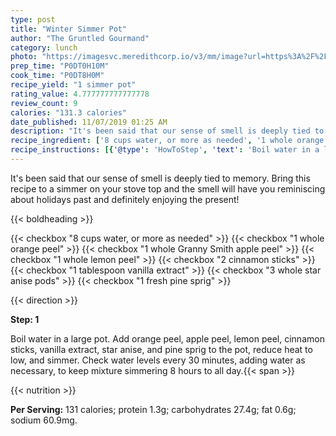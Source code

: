 ```yaml
---
type: post
title: "Winter Simmer Pot"
author: "The Gruntled Gourmand"
category: lunch
photo: "https://imagesvc.meredithcorp.io/v3/mm/image?url=https%3A%2F%2Fimages.media-allrecipes.com%2Fuserphotos%2F1763998.jpg"
prep_time: "P0DT0H10M"
cook_time: "P0DT8H0M"
recipe_yield: "1 simmer pot"
rating_value: 4.777777777777778
review_count: 9
calories: "131.3 calories"
date_published: 11/07/2019 01:25 AM
description: "It's been said that our sense of smell is deeply tied to memory. Bring this recipe to a simmer on your stove top and the smell will have you reminiscing about holidays past and definitely enjoying the present!"
recipe_ingredient: ['8 cups water, or more as needed', '1 whole orange peel', '1 whole Granny Smith apple peel', '1 whole lemon peel', '2 cinnamon sticks', '1 tablespoon vanilla extract', '3 whole star anise pods', '1 fresh pine sprig']
recipe_instructions: [{'@type': 'HowToStep', 'text': 'Boil water in a large pot. Add orange peel, apple peel, lemon peel, cinnamon sticks, vanilla extract, star anise, and pine sprig to the pot, reduce heat to low, and simmer. Check water levels every 30 minutes, adding water as necessary, to keep mixture simmering 8 hours to all day.\n'}]
---
```


It's been said that our sense of smell is deeply tied to memory. Bring this recipe to a simmer on your stove top and the smell will have you reminiscing about holidays past and definitely enjoying the present! 

{{< boldheading >}}

{{< checkbox "8 cups water, or more as needed" >}}
{{< checkbox "1  whole orange peel" >}}
{{< checkbox "1  whole Granny Smith apple peel" >}}
{{< checkbox "1  whole lemon peel" >}}
{{< checkbox "2  cinnamon sticks" >}}
{{< checkbox "1 tablespoon vanilla extract" >}}
{{< checkbox "3  whole star anise pods" >}}
{{< checkbox "1 fresh pine sprig" >}}


{{< direction >}}

**Step: 1**

Boil water in a large pot. Add orange peel, apple peel, lemon peel, cinnamon sticks, vanilla extract, star anise, and pine sprig to the pot, reduce heat to low, and simmer. Check water levels every 30 minutes, adding water as necessary, to keep mixture simmering 8 hours to all day.{{< span >}}

{{< nutrition >}}

**Per Serving:** 131 calories; protein 1.3g; carbohydrates 27.4g; fat 0.6g; sodium 60.9mg.